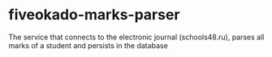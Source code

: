 # fiveokado-marks-parser

The service that connects to the electronic journal (schools48.ru), parses all marks of a student and persists in the database
